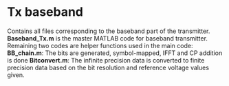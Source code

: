 # Tx baseband
Contains all files corresponding to the baseband part of the transmitter.
**Baseband_Tx.m** is the master MATLAB code for baseband transmitter. Remaining two codes are helper functions used in the main code:
**BB_chain.m**: The bits are generated, symbol-mapped, IFFT and CP addition is done
**Bitconvert.m**: The infinite precision data is converted to finite precision data based on the bit resolution and reference voltage values given.
